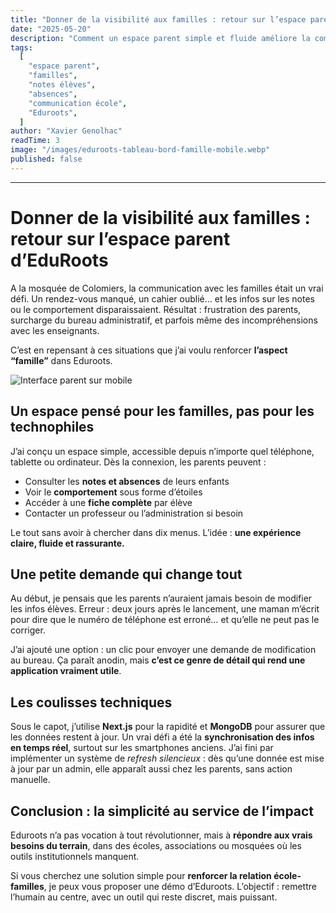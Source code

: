 ```yaml
---
title: "Donner de la visibilité aux familles : retour sur l’espace parent d’EduRoots"
date: "2025-05-20"
description: "Comment un espace parent simple et fluide améliore la communication entre familles, enseignants et administration dans les écoles et associations."
tags:
  [
    "espace parent",
    "familles",
    "notes élèves",
    "absences",
    "communication école",
    "Eduroots",
  ]
author: "Xavier Genolhac"
readTime: 3
image: "/images/eduroots-tableau-bord-famille-mobile.webp"
published: false
---
```


---

# Donner de la visibilité aux familles : retour sur l’espace parent d’EduRoots

A la mosquée de Colomiers, la communication avec les familles était un vrai défi. Un rendez-vous manqué, un cahier oublié… et les infos sur les notes ou le comportement disparaissaient. Résultat : frustration des parents, surcharge du bureau administratif, et parfois même des incompréhensions avec les enseignants.

C’est en repensant à ces situations que j’ai voulu renforcer **l’aspect “famille”** dans Eduroots.

![Interface parent sur mobile](/images/eduroots-tableau-bord-famille-mobile.webp)

## Un espace pensé pour les familles, pas pour les technophiles

J’ai conçu un espace simple, accessible depuis n’importe quel téléphone, tablette ou ordinateur. Dès la connexion, les parents peuvent :

- Consulter les **notes et absences** de leurs enfants
- Voir le **comportement** sous forme d’étoiles
- Accéder à une **fiche complète** par élève
- Contacter un professeur ou l’administration si besoin

Le tout sans avoir à chercher dans dix menus. L’idée : **une expérience claire, fluide et rassurante.**

## Une petite demande qui change tout

Au début, je pensais que les parents n’auraient jamais besoin de modifier les infos élèves. Erreur : deux jours après le lancement, une maman m’écrit pour dire que le numéro de téléphone est erroné… et qu’elle ne peut pas le corriger.

J’ai ajouté une option : un clic pour envoyer une demande de modification au bureau. Ça paraît anodin, mais **c’est ce genre de détail qui rend une application vraiment utile**.

## Les coulisses techniques

Sous le capot, j’utilise **Next.js** pour la rapidité et **MongoDB** pour assurer que les données restent à jour. Un vrai défi a été la **synchronisation des infos en temps réel**, surtout sur les smartphones anciens. J’ai fini par implémenter un système de _refresh silencieux_ : dès qu’une donnée est mise à jour par un admin, elle apparaît aussi chez les parents, sans action manuelle.

## Conclusion : la simplicité au service de l’impact

Eduroots n’a pas vocation à tout révolutionner, mais à **répondre aux vrais besoins du terrain**, dans des écoles, associations ou mosquées où les outils institutionnels manquent.

Si vous cherchez une solution simple pour **renforcer la relation école-familles**, je peux vous proposer une démo d’Eduroots. L’objectif : remettre l’humain au centre, avec un outil qui reste discret, mais puissant.

